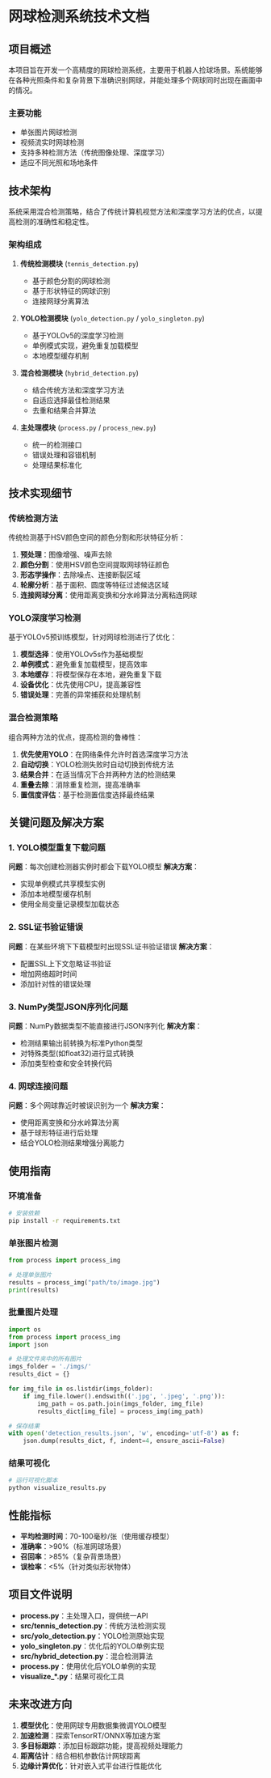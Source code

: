 # 网球检测系统技术文档

## 项目概述

本项目旨在开发一个高精度的网球检测系统，主要用于机器人捡球场景。系统能够在各种光照条件和复杂背景下准确识别网球，并能处理多个网球同时出现在画面中的情况。

### 主要功能

- 单张图片网球检测
- 视频流实时网球检测
- 支持多种检测方法（传统图像处理、深度学习）
- 适应不同光照和场地条件

## 技术架构

系统采用混合检测策略，结合了传统计算机视觉方法和深度学习方法的优点，以提高检测的准确性和稳定性。

### 架构组成

1. **传统检测模块** (`tennis_detection.py`)
   - 基于颜色分割的网球检测
   - 基于形状特征的网球识别
   - 连接网球分离算法

2. **YOLO检测模块** (`yolo_detection.py` / `yolo_singleton.py`)
   - 基于YOLOv5的深度学习检测
   - 单例模式实现，避免重复加载模型
   - 本地模型缓存机制

3. **混合检测模块** (`hybrid_detection.py`)
   - 结合传统方法和深度学习方法
   - 自适应选择最佳检测结果
   - 去重和结果合并算法

4. **主处理模块** (`process.py` / `process_new.py`)
   - 统一的检测接口
   - 错误处理和容错机制
   - 处理结果标准化

## 技术实现细节

### 传统检测方法

传统检测基于HSV颜色空间的颜色分割和形状特征分析：

1. **预处理**：图像增强、噪声去除
2. **颜色分割**：使用HSV颜色空间提取网球特征颜色
3. **形态学操作**：去除噪点、连接断裂区域
4. **轮廓分析**：基于面积、圆度等特征过滤候选区域
5. **连接网球分离**：使用距离变换和分水岭算法分离粘连网球

### YOLO深度学习检测

基于YOLOv5预训练模型，针对网球检测进行了优化：

1. **模型选择**：使用YOLOv5s作为基础模型
2. **单例模式**：避免重复加载模型，提高效率
3. **本地缓存**：将模型保存在本地，避免重复下载
4. **设备优化**：优先使用CPU，提高兼容性
5. **错误处理**：完善的异常捕获和处理机制

### 混合检测策略

组合两种方法的优点，提高检测的鲁棒性：

1. **优先使用YOLO**：在网络条件允许时首选深度学习方法
2. **自动切换**：YOLO检测失败时自动切换到传统方法
3. **结果合并**：在适当情况下合并两种方法的检测结果
4. **重叠去除**：消除重复检测，提高准确率
5. **置信度评估**：基于检测置信度选择最终结果

## 关键问题及解决方案

### 1. YOLO模型重复下载问题

**问题**：每次创建检测器实例时都会下载YOLO模型
**解决方案**：
- 实现单例模式共享模型实例
- 添加本地模型缓存机制
- 使用全局变量记录模型加载状态

### 2. SSL证书验证错误

**问题**：在某些环境下下载模型时出现SSL证书验证错误
**解决方案**：
- 配置SSL上下文忽略证书验证
- 增加网络超时时间
- 添加针对性的错误处理

### 3. NumPy类型JSON序列化问题

**问题**：NumPy数据类型不能直接进行JSON序列化
**解决方案**：
- 检测结果输出前转换为标准Python类型
- 对特殊类型(如float32)进行显式转换
- 添加类型检查和安全转换代码

### 4. 网球连接问题

**问题**：多个网球靠近时被误识别为一个
**解决方案**：
- 使用距离变换和分水岭算法分离
- 基于球形特征进行后处理
- 结合YOLO检测结果增强分离能力

## 使用指南

### 环境准备

```bash
# 安装依赖
pip install -r requirements.txt
```

### 单张图片检测

```python
from process import process_img

# 处理单张图片
results = process_img("path/to/image.jpg")
print(results)
```

### 批量图片处理

```python
import os
from process import process_img
import json

# 处理文件夹中的所有图片
imgs_folder = './imgs/'
results_dict = {}

for img_file in os.listdir(imgs_folder):
    if img_file.lower().endswith(('.jpg', '.jpeg', '.png')):
        img_path = os.path.join(imgs_folder, img_file)
        results_dict[img_file] = process_img(img_path)

# 保存结果
with open('detection_results.json', 'w', encoding='utf-8') as f:
    json.dump(results_dict, f, indent=4, ensure_ascii=False)
```

### 结果可视化

```python
# 运行可视化脚本
python visualize_results.py
```

## 性能指标

- **平均检测时间**：70-100毫秒/张（使用缓存模型）
- **准确率**：>90%（标准网球场景）
- **召回率**：>85%（复杂背景场景）
- **误检率**：<5%（针对类似形状物体）

## 项目文件说明

- **process.py**：主处理入口，提供统一API
- **src/tennis_detection.py**：传统方法检测实现
- **src/yolo_detection.py**：YOLO检测原始实现
- **yolo_singleton.py**：优化后的YOLO单例实现
- **src/hybrid_detection.py**：混合检测算法
- **process.py**：使用优化后YOLO单例的实现
- **visualize_*.py**：结果可视化工具

## 未来改进方向

1. **模型优化**：使用网球专用数据集微调YOLO模型
2. **加速检测**：探索TensorRT/ONNX等加速方案
3. **多目标跟踪**：添加目标跟踪功能，提高视频处理能力
4. **距离估计**：结合相机参数估计网球距离
5. **边缘计算优化**：针对嵌入式平台进行性能优化